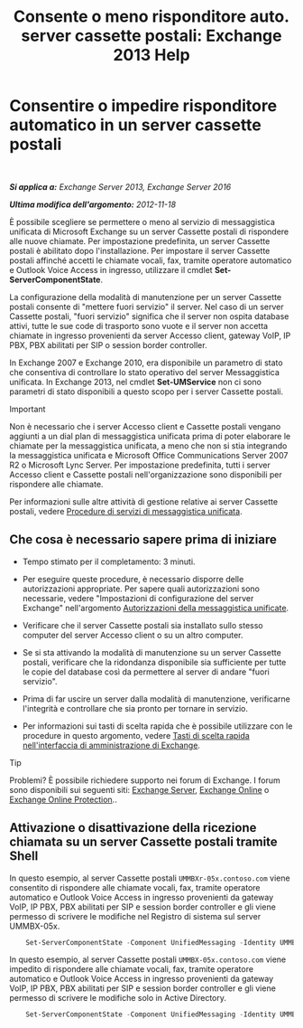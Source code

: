 ﻿---
title: 'Consente o meno risponditore auto. server cassette postali: Exchange 2013 Help'
TOCTitle: Consentire o impedire risponditore automatico in un server cassette postali
ms:assetid: 4b860c09-6669-4e3d-b3dc-17b8018b3860
ms:mtpsurl: https://technet.microsoft.com/it-it/library/Aa997908(v=EXCHG.150)
ms:contentKeyID: 50555584
ms.date: 05/22/2018
mtps_version: v=EXCHG.150
ms.translationtype: MT
---

# Consentire o impedire risponditore automatico in un server cassette postali

 

_**Si applica a:** Exchange Server 2013, Exchange Server 2016_

_**Ultima modifica dell'argomento:** 2012-11-18_

È possibile scegliere se permettere o meno al servizio di messaggistica unificata di Microsoft Exchange su un server Cassette postali di rispondere alle nuove chiamate. Per impostazione predefinita, un server Cassette postali è abilitato dopo l'installazione. Per impostare il server Cassette postali affinché accetti le chiamate vocali, fax, tramite operatore automatico e Outlook Voice Access in ingresso, utilizzare il cmdlet **Set-ServerComponentState**.

La configurazione della modalità di manutenzione per un server Cassette postali consente di "mettere fuori servizio" il server. Nel caso di un server Cassette postali, "fuori servizio" significa che il server non ospita database attivi, tutte le sue code di trasporto sono vuote e il server non accetta chiamate in ingresso provenienti da server Accesso client, gateway VoIP, IP PBX, PBX abilitati per SIP o session border controller.

In Exchange 2007 e Exchange 2010, era disponibile un parametro di stato che consentiva di controllare lo stato operativo del server Messaggistica unificata. In Exchange 2013, nel cmdlet **Set-UMService** non ci sono parametri di stato disponibili a questo scopo per i server Cassette postali.


> [!IMPORTANT]
> Non è necessario che i server Accesso client e Cassette postali vengano aggiunti a un dial plan di messaggistica unificata prima di poter elaborare le chiamate per la messaggistica unificata, a meno che non si stia integrando la messaggistica unificata e Microsoft Office Communications Server 2007 R2 o Microsoft Lync Server. Per impostazione predefinita, tutti i server Accesso client e Cassette postali nell'organizzazione sono disponibili per rispondere alle chiamate.



Per informazioni sulle altre attività di gestione relative ai server Cassette postali, vedere [Procedure di servizi di messaggistica unificata](um-services-procedures-exchange-2013-help.md).

## Che cosa è necessario sapere prima di iniziare

  - Tempo stimato per il completamento: 3 minuti.

  - Per eseguire queste procedure, è necessario disporre delle autorizzazioni appropriate. Per sapere quali autorizzazioni sono necessarie, vedere "Impostazioni di configurazione del server Exchange" nell'argomento [Autorizzazioni della messaggistica unificate](unified-messaging-permissions-exchange-2013-help.md).

  - Verificare che il server Cassette postali sia installato sullo stesso computer del server Accesso client o su un altro computer.

  - Se si sta attivando la modalità di manutenzione su un server Cassette postali, verificare che la ridondanza disponibile sia sufficiente per tutte le copie del database così da permettere al server di andare "fuori servizio".

  - Prima di far uscire un server dalla modalità di manutenzione, verificarne l'integrità e controllare che sia pronto per tornare in servizio.

  - Per informazioni sui tasti di scelta rapida che è possibile utilizzare con le procedure in questo argomento, vedere [Tasti di scelta rapida nell'interfaccia di amministrazione di Exchange](keyboard-shortcuts-in-the-exchange-admin-center-exchange-online-protection-help.md).


> [!TIP]
> Problemi? È possibile richiedere supporto nei forum di Exchange. I forum sono disponibili sui seguenti siti: <A href="https://go.microsoft.com/fwlink/p/?linkid=60612">Exchange Server</A>, <A href="https://go.microsoft.com/fwlink/p/?linkid=267542">Exchange Online</A> o <A href="https://go.microsoft.com/fwlink/p/?linkid=285351">Exchange Online Protection</A>..



## Attivazione o disattivazione della ricezione chiamata su un server Cassette postali tramite Shell

In questo esempio, al server Cassette postali `UMMBXr-05x.contoso.com` viene consentito di rispondere alle chiamate vocali, fax, tramite operatore automatico e Outlook Voice Access in ingresso provenienti da gateway VoIP, IP PBX, PBX abilitati per SIP e session border controller e gli viene permesso di scrivere le modifiche nel Registro di sistema sul server UMMBX-05x.
```powershell
    Set-ServerComponentState -Component UnifiedMessaging -Identity UMMBX-05x.contoso.com -Requester Maintenance -State Active -LocalOnly
```

In questo esempio, al server Cassette postali `UMMBX-05x.contoso.com` viene impedito di rispondere alle chiamate vocali, fax, tramite operatore automatico e Outlook Voice Access in ingresso provenienti da gateway VoIP, IP PBX, PBX abilitati per SIP e session border controller e gli viene permesso di scrivere le modifiche solo in Active Directory.
```powershell
    Set-ServerComponentState -Component UnifiedMessaging -Identity UMMBX-05x.contoso.com -Requester Maintenance -State Inactive -RemoteOnly
```
